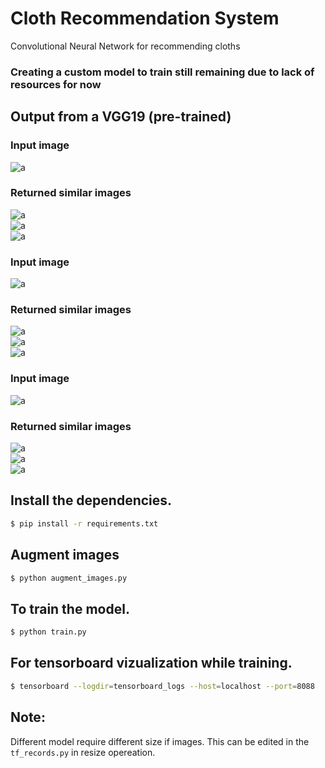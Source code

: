 # Cloth Recommendation System

Convolutional Neural Network for recommending cloths


### Creating a custom model to train still remaining due to lack of resources for now

## Output from a VGG19 (pre-trained)

### Input image

![a](./images/eg2.png) <br>

### Returned similar images

![a](./images/res2a.png) <br>
![a](./images/res2b.png) <br>
![a](./images/res2c.png) <br>

### Input image

![a](./images/eg3.png) <br>

### Returned similar images

![a](./images/res3a.png) <br>
![a](./images/res3b.png) <br>
![a](./images/res3c.png) <br>

### Input image

![a](./images/eg1.png) <br>

### Returned similar images

![a](./images/res1a.png) <br>
![a](./images/res1b.png) <br>
![a](./images/res1c.png) <br>

## Install the dependencies.

```bash
$ pip install -r requirements.txt
```

## Augment images
```bash
$ python augment_images.py
```

## To train the model.
```bash
$ python train.py
```

## For tensorboard vizualization while training.
```bash
$ tensorboard --logdir=tensorboard_logs --host=localhost --port=8088
```

## Note:

Different model require different size if images. This can be edited in the `tf_records.py` in resize opereation.
